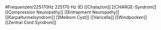 #Frequenzen/225170Hz
225170 Hz (E)
[[Chalazion]]
[[CHARGE-Syndrom]]
[[Compression Neuropathy]]
[[Entrapment Neuropathy]]
[[Karpaltunnelsyndrom]]
[[Meibom Cyst]]
[[Varicella]]
[[Windpocken]]
[[Zentral Cord Syndrom]]